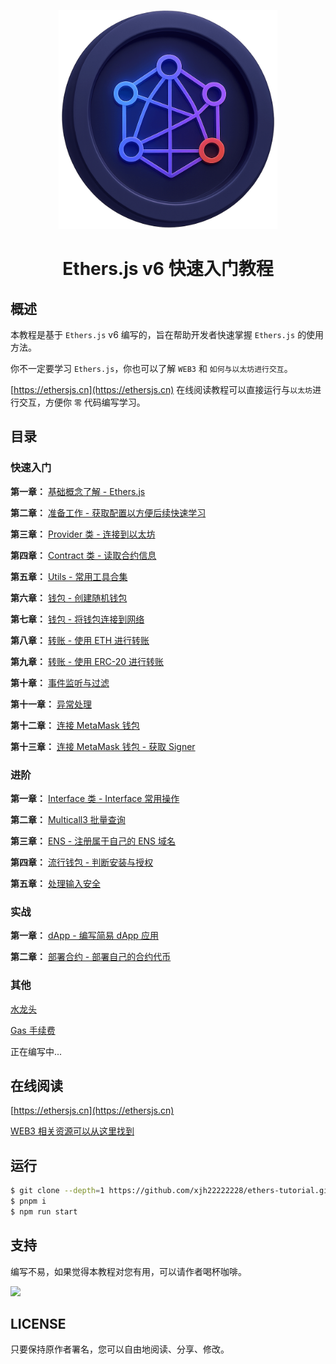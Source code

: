 <p align="center">
  <img src="./static/img/logo.png" width="350" />
  <h1 align="center">Ethers.js v6 快速入门教程</h1>
</p>

## 概述

本教程是基于 `Ethers.js` v6 编写的，旨在帮助开发者快速掌握 `Ethers.js` 的使用方法。

你不一定要学习 `Ethers.js`，你也可以了解 `WEB3` 和 `如何与以太坊进行交互`。

[https://ethersjs.cn](https://ethersjs.cn) 在线阅读教程可以直接运行与`以太坊`进行交互，方便你 `零` 代码编写学习。

## 目录

### 快速入门

**第一章：** [基础概念了解 - Ethers.js](./docs/basic/index.md)

**第二章：** [准备工作 - 获取配置以方便后续快速学习](./docs/ready/index.md)

**第三章：** [Provider 类 - 连接到以太坊](./docs/provider/index.mdx)

**第四章：** [Contract 类 - 读取合约信息](./docs/contract/index.mdx)

**第五章：** [Utils - 常用工具合集](./docs/utils/index.md)

**第六章：** [钱包 - 创建随机钱包](./docs/wallet/createWallet.mdx)

**第七章：** [钱包 - 将钱包连接到网络](./docs/wallet/connectWalletProvider.mdx)

**第八章：** [转账 - 使用 ETH 进行转账](./docs/transaction/transactionEth.mdx)

**第九章：** [转账 - 使用 ERC-20 进行转账](./docs/transaction/transactionERC20.mdx)

**第十章：** [事件监听与过滤](./docs/events/index.mdx)

**第十一章：** [异常处理](./docs/exception/index.mdx)

**第十二章：** [连接 MetaMask 钱包](./docs/metaMask/index.mdx)

**第十三章：** [连接 MetaMask 钱包 - 获取 Signer](./docs/metaMask/index.mdx)

### 进阶

**第一章：** [Interface 类 - Interface 常用操作](./docs/advanced/interface/index.mdx)

**第二章：** [Multicall3 批量查询](./docs/advanced/multicallQuery/index.mdx)

**第三章：** [ENS - 注册属于自己的 ENS 域名](./docs/advanced/ens/index.md)

**第四章：** [流行钱包 - 判断安装与授权](./docs/advanced/multipleWallets/index.mdx)

**第五章：** [处理输入安全](./docs/advanced/security/index.mdx)

### 实战

**第一章：** [dApp - 编写简易 dApp 应用](./docs/combat/dApp/index.mdx)

**第二章：** [部署合约 - 部署自己的合约代币](./docs/combat/contractDepoly/index.mdx)

### 其他

[水龙头](./docs/other/faucet/index.md)

[Gas 手续费](./docs/other/gas/index.md)

正在编写中...

## 在线阅读

[https://ethersjs.cn](https://ethersjs.cn)

[WEB3 相关资源可以从这里找到](https://nav3.cn/#/?id=25)

## 运行

```bash
$ git clone --depth=1 https://github.com/xjh22222228/ethers-tutorial.git
$ pnpm i
$ npm run start
```

<!-- ## 交流

<img src="./media/qq.jpg" width="300"> -->

## 支持

编写不易，如果觉得本教程对您有用，可以请作者喝杯咖啡。

<img src="https://gcore.jsdelivr.net/gh/xjh22222228/public@gh-pages/img/32.png" width="600">

## LICENSE

只要保持原作者署名，您可以自由地阅读、分享、修改。
